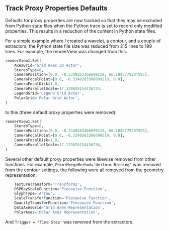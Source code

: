## Track Proxy Properties Defaults

Defaults for proxy properties are now tracked so that they may be excluded from Python state files when the Python trace is set to record only modified properties. This results in a reduction of the content in Python state files.

For a simple example where I created a wavelet, a contour, and a couple of extractors, the Python state file size was reduced from 215 lines to 199 lines. For example, the renderView was changed from this:

```python
renderView1.Set(
    AxesGrid='Grid Axes 3D Actor',
    StereoType=0,
    CameraPosition=[0.0, -0.3340263366699219, 66.1845775207595],
    CameraFocalPoint=[0.0, -0.3340263366699219, 0.0],
    CameraFocalDisk=1.0,
    CameraParallelScale=17.129829154436734,
    LegendGrid='Legend Grid Actor',
    PolarGrid='Polar Grid Actor',
)
```

to this (three default proxy properties were removed):

```python
renderView1.Set(
    StereoType=0,
    CameraPosition=[0.0, -0.3340263366699219, 66.1845775207595],
    CameraFocalPoint=[0.0, -0.3340263366699219, 0.0],
    CameraFocalDisk=1.0,
    CameraParallelScale=17.129829154436734,
)
```

Several other default proxy properties were likewise removed from
other functions. For example, `PointMergeMethod='Uniform Binning'`
was removed from the contour settings, the following were all
removed from the geometry representation:

```python
    TextureTransform='Transform2',
    OSPRayScaleFunction='Piecewise Function',
    GlyphType='Arrow',
    ScaleTransferFunction='Piecewise Function',
    OpacityTransferFunction='Piecewise Function',
    DataAxesGrid='Grid Axes Representation',
    PolarAxes='Polar Axes Representation',
```

And `Trigger = 'Time Step'` was removed from the extractors.
